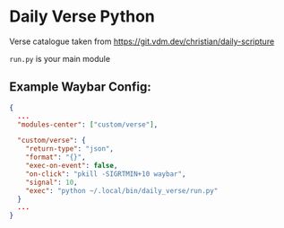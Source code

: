 # Daily Verse Python

Verse catalogue taken from <https://git.vdm.dev/christian/daily-scripture>

`run.py` is your main module

## Example Waybar Config:

```json
{
  ...
  "modules-center": ["custom/verse"],

  "custom/verse": {
    "return-type": "json",
    "format": "{}",
    "exec-on-event": false,
    "on-click": "pkill -SIGRTMIN+10 waybar",
    "signal": 10,
    "exec": "python ~/.local/bin/daily_verse/run.py"
  }
  ...
}
```
